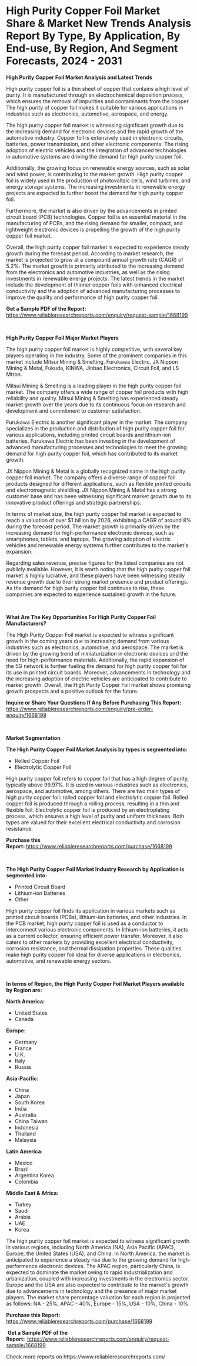 <p><h1>High Purity Copper Foil Market Share & Market New Trends Analysis Report By Type, By Application, By End-use, By Region, And Segment Forecasts, 2024 - 2031</h1></p><p><strong>High Purity Copper Foil Market Analysis and Latest Trends</strong></p>
<p><p>High purity copper foil is a thin sheet of copper that contains a high level of purity. It is manufactured through an electrochemical deposition process, which ensures the removal of impurities and contaminants from the copper. The high purity of copper foil makes it suitable for various applications in industries such as electronics, automotive, aerospace, and energy.</p><p>The high purity copper foil market is witnessing significant growth due to the increasing demand for electronic devices and the rapid growth of the automotive industry. Copper foil is extensively used in electronic circuits, batteries, power transmission, and other electronic components. The rising adoption of electric vehicles and the integration of advanced technologies in automotive systems are driving the demand for high purity copper foil.</p><p>Additionally, the growing focus on renewable energy sources, such as solar and wind power, is contributing to the market growth. High purity copper foil is widely used in the production of photovoltaic cells, wind turbines, and energy storage systems. The increasing investments in renewable energy projects are expected to further boost the demand for high purity copper foil.</p><p>Furthermore, the market is also driven by the advancements in printed circuit board (PCB) technologies. Copper foil is an essential material in the manufacturing of PCBs, and the rising demand for smaller, compact, and lightweight electronic devices is propelling the growth of the high purity copper foil market.</p><p>Overall, the high purity copper foil market is expected to experience steady growth during the forecast period. According to market research, the market is projected to grow at a compound annual growth rate (CAGR) of 5.2%. The market growth is primarily attributed to the increasing demand from the electronics and automotive industries, as well as the rising investments in renewable energy projects. The latest trends in the market include the development of thinner copper foils with enhanced electrical conductivity and the adoption of advanced manufacturing processes to improve the quality and performance of high purity copper foil.</p></p>
<p><strong>Get a Sample PDF of the Report:&nbsp;</strong> <a href="https://www.reliableresearchreports.com/enquiry/request-sample/1668199">https://www.reliableresearchreports.com/enquiry/request-sample/1668199</a></p>
<p>&nbsp;</p>
<p><strong>High Purity Copper Foil Major Market Players</strong></p>
<p><p>The high purity copper foil market is highly competitive, with several key players operating in the industry. Some of the prominent companies in this market include Mitsui Mining & Smelting, Furukawa Electric, JX Nippon Mining & Metal, Fukuda, KINWA, Jinbao Electronics, Circuit Foil, and LS Mtron.</p><p>Mitsui Mining & Smelting is a leading player in the high purity copper foil market. The company offers a wide range of copper foil products with high reliability and quality. Mitsui Mining & Smelting has experienced steady market growth over the years due to its continuous focus on research and development and commitment to customer satisfaction.</p><p>Furukawa Electric is another significant player in the market. The company specializes in the production and distribution of high purity copper foil for various applications, including printed circuit boards and lithium-ion batteries. Furukawa Electric has been investing in the development of advanced manufacturing processes and technologies to meet the growing demand for high purity copper foil, which has contributed to its market growth.</p><p>JX Nippon Mining & Metal is a globally recognized name in the high purity copper foil market. The company offers a diverse range of copper foil products designed for different applications, such as flexible printed circuits and electromagnetic shielding. JX Nippon Mining & Metal has a strong customer base and has been witnessing significant market growth due to its innovative product offerings and strategic partnerships.</p><p>In terms of market size, the high purity copper foil market is expected to reach a valuation of over $1 billion by 2026, exhibiting a CAGR of around 8% during the forecast period. The market growth is primarily driven by the increasing demand for high-performance electronic devices, such as smartphones, tablets, and laptops. The growing adoption of electric vehicles and renewable energy systems further contributes to the market's expansion.</p><p>Regarding sales revenue, precise figures for the listed companies are not publicly available. However, it is worth noting that the high purity copper foil market is highly lucrative, and these players have been witnessing steady revenue growth due to their strong market presence and product offerings. As the demand for high purity copper foil continues to rise, these companies are expected to experience sustained growth in the future.</p></p>
<p>&nbsp;</p>
<p><strong>What Are The Key Opportunities For High Purity Copper Foil Manufacturers?</strong></p>
<p><p>The High Purity Copper Foil market is expected to witness significant growth in the coming years due to increasing demand from various industries such as electronics, automotive, and aerospace. The market is driven by the growing trend of miniaturization in electronic devices and the need for high-performance materials. Additionally, the rapid expansion of the 5G network is further fueling the demand for high purity copper foil for its use in printed circuit boards. Moreover, advancements in technology and the increasing adoption of electric vehicles are anticipated to contribute to market growth. Overall, the High Purity Copper Foil market shows promising growth prospects and a positive outlook for the future.</p></p>
<p><strong>Inquire or Share Your Questions If Any Before Purchasing This Report:</strong> <a href="https://www.reliableresearchreports.com/enquiry/pre-order-enquiry/1668199">https://www.reliableresearchreports.com/enquiry/pre-order-enquiry/1668199</a></p>
<p>&nbsp;</p>
<p><strong>Market Segmentation</strong></p>
<p><strong>The High Purity Copper Foil Market Analysis by types is segmented into:</strong></p>
<p><ul><li>Rolled Copper Foil</li><li>Electrolytic Copper Foil</li></ul></p>
<p><p>High purity copper foil refers to copper foil that has a high degree of purity, typically above 99.97%. It is used in various industries such as electronics, aerospace, and automotive, among others. There are two main types of high purity copper foil: rolled copper foil and electrolytic copper foil. Rolled copper foil is produced through a rolling process, resulting in a thin and flexible foil. Electrolytic copper foil is produced by an electroplating process, which ensures a high level of purity and uniform thickness. Both types are valued for their excellent electrical conductivity and corrosion resistance.</p></p>
<p><strong>Purchase this Report:&nbsp;</strong><a href="https://www.reliableresearchreports.com/purchase/1668199">https://www.reliableresearchreports.com/purchase/1668199</a></p>
<p>&nbsp;</p>
<p><strong>The High Purity Copper Foil Market Industry Research by Application is segmented into:</strong></p>
<p><ul><li>Printed Circuit Board</li><li>Lithium-ion Batteries</li><li>Other</li></ul></p>
<p><p>High purity copper foil finds its application in various markets such as printed circuit boards (PCBs), lithium-ion batteries, and other industries. In the PCB market, high purity copper foil is used as a conductor to interconnect various electronic components. In lithium-ion batteries, it acts as a current collector, ensuring efficient power transfer. Moreover, it also caters to other markets by providing excellent electrical conductivity, corrosion resistance, and thermal dissipation properties. These qualities make high purity copper foil ideal for diverse applications in electronics, automotive, and renewable energy sectors.</p></p>
<p>&nbsp;</p>
<p><strong>In terms of Region, the High Purity Copper Foil Market Players available by Region are:</strong></p>
<p>
    <p> <strong> North America: </strong>
        <ul>
            <li>United States</li>
            <li>Canada</li>
        </ul>
        </p> 
    <p> <strong> Europe: </strong>
        <ul>
            <li>Germany</li>
            <li>France</li>
            <li>U.K.</li>
            <li>Italy</li>
            <li>Russia</li>
        </ul>
        </p> 
    <p> <strong> Asia-Pacific: </strong>
        <ul>
            <li>China</li>
            <li>Japan</li>
            <li>South Korea</li>
            <li>India</li>
            <li>Australia</li>
            <li>China Taiwan</li>
            <li>Indonesia</li>
            <li>Thailand</li>
            <li>Malaysia</li>
        </ul>
        </p> 
    <p> <strong> Latin America: </strong>
        <ul>
            <li>Mexico</li>
            <li>Brazil</li>
            <li>Argentina Korea</li>
            <li>Colombia</li>
        </ul>
        </p> 
    <p> <strong> Middle East & Africa: </strong>
        <ul>
            <li>Turkey</li>
            <li>Saudi</li>
            <li>Arabia</li>
            <li>UAE</li>
            <li>Korea</li>
        </ul>
    </p>
    </p>
<p><p>The high purity copper foil market is expected to witness significant growth in various regions, including North America (NA), Asia Pacific (APAC), Europe, the United States (USA), and China. In North America, the market is anticipated to experience a steady rise due to the growing demand for high-performance electronic devices. The APAC region, particularly China, is expected to dominate the market owing to rapid industrialization and urbanization, coupled with increasing investments in the electronics sector. Europe and the USA are also expected to contribute to the market's growth due to advancements in technology and the presence of major market players. The market share percentage valuation for each region is projected as follows: NA - 25%, APAC - 40%, Europe - 15%, USA - 10%, China - 10%.</p></p>
<p><strong>Purchase this Report: </strong><a href="https://www.reliableresearchreports.com/purchase/1668199">https://www.reliableresearchreports.com/purchase/1668199</a></p>
<p>&nbsp;<strong>Get a Sample PDF of the Report:&nbsp;&nbsp;</strong><a href="https://www.reliableresearchreports.com/enquiry/request-sample/1668199">https://www.reliableresearchreports.com/enquiry/request-sample/1668199</a></p>
<p><strong></strong></p>
<p>Check more reports on https://www.reliableresearchreports.com/</p>